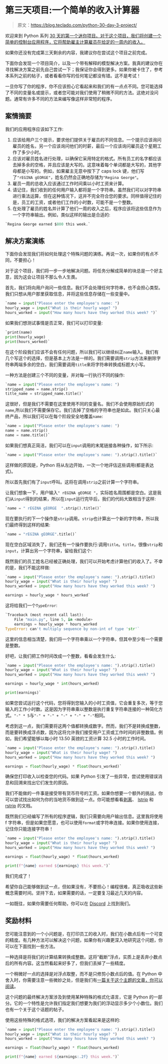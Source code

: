 # 第三天项目:一个简单的收入计算器

> 原文：<https://blog.teclado.com/python-30-day-3-project/>

欢迎来到 Python 系列 [30 天的第一个迷你项目。对于这个项目，我们将创建一个简单的控制台应用程序，它将帮助雇主计算雇员在给定的一周内的收入。](https://blog.teclado.com/30-days-of-python/)

如果你还没有完成第三天剩余的内容，我建议你在尝试这个项目之前完成。

下面你会发现一个项目简介，以及一个带有解释的模型解决方案。我真的建议你在寻找解决方案之前先自己尝试一下；我保证你会得到更多。如果你被卡住了，参考本系列之前的帖子，或者看看你写的任何笔记都没有错。这不是考试！

一旦你写了你的程序，你不应该担心它看起来和我们的有一点点不同。您可能选择了不同的变量名或提示，或者您可能对我们使用了稍微不同的方法。这绝对没问题。通常有许多不同的方法来编写像这样非常短的程序。

## 案情摘要

我们的应用程序应该如下工作:

1.  应该给用户三个提示，要求他们提供关于雇员的不同信息。一个提示应该询问雇员的姓名，另一个应该询问他们的时薪，最后一个应该询问雇员这个星期工作了多少小时。
2.  应该对雇员姓名进行处理，以确保它采用特定的格式。所有员工的名字都应该去掉多余的空格，并且应该是大写的。这意味着每个单词都是大写的，其他字母都是小写的。例如，如果雇主无意中按下了 caps lock 键，他们写了`"rEGINA gEORGE"`，姓名仍然会正确地存储为`"Regina George"`。
3.  雇员一周的总收入应该通过工作时间乘以小时工资来计算。
4.  请记住，我们收到的任何用户输入都将是一个字符串。虽然我们可以对字符串进行乘法运算，但在这种情况下，这并不完全符合您的要求。同样值得记住的是，员工的工资，或者他们工作的小时数，可能不是一个整数。
5.  在处理了雇员的姓名并计算了他们一周的收入之后，程序应该将这些信息作为一个字符串输出。例如，类似这样的输出是合适的:

```py
`Regina George earned $800 this week.` 
```

## 解决方案演练

下面你会发现我们将如何处理这个特殊问题的演练。再说一次，如果你的有点不同，不要担心！

对于这个项目，我们将一步一步地解决问题。将任务分解成简单的块总是一个好主意，因为这会让项目不那么令人生畏。

首先，我们将向用户询问一些信息。我们不会处理任何字符串，也不会担心类型。我们只想从用户那里获取信息，并将这些信息存储在一些变量中。

```py
`name = input("Please enter the employee's name: ")
hourly_wage = input("What is their hourly wage? ")
hours_worked = input("How many hours have they worked this week? ")` 
```

如果我们想测试事情是否正常，我们可以打印变量:

```py
`print(name)
print(hourly_wage)
print(hours_worked)` 
```

在这个阶段我们应该不会有任何问题，所以我们可以继续纠正`name`输入。我们有几个写这个的选择，但是基本上方法是一样的。我们需要调用`strip`方法来删除字符串两端多余的空白，我们需要调用`title`来将字符串转换成标题大小写。

一种方法是创建三个不同的变量，并对每一行执行不同的操作:

```py
`name = input("Please enter the employee's name: ")
stripped_name = name.strip()
title_name = stripped_name.title()` 
```

这很好，但是我们不需要在这里使用不同的变量名。我们不会使用原始形式的`name`,所以我们不需要保存它。我们去掉了空格的字符串也是如此。我们只关心最终产品，所以我们可以在每个阶段安全地覆盖`name`:

```py
`name = input("Please enter the employee's name: ")
name = name.strip()
name = name.title()` 
```

如果我们想真正简洁，我们可以在`input`调用的末尾链接各种操作，如下所示:

```py
`name = input("Please enter the employee's name: ").strip().title()` 
```

这样做的原因是，Python 将从左边开始，一次一个地评估这些调用(都是表达式)。

所以首先我们有了`input`呼叫。这将在调用`strip`之前计算一个字符串。

让我们想象一下，用户输入`" rEGINA gEORGE "`，实际姓名周围都是空白。这是我们从`input`得到的结果，所以在`input`运行完毕后，我们的代码大致相当于这样:

```py
`name = " rEGINA gEORGE  ".strip().title()` 
```

现在要执行的下一个操作是`strip`调用。`strip`也计算出一个新的字符串，所以我们最终得到这样的结果:

```py
`name = "rEGINA gEORGE".title()` 
```

现在空白区域消失了，我们还有一个操作要执行:调用`title`。`title`，很像`strip`和`input`，计算出另一个字符串，留给我们这个:

既然我们的员工姓名已经被正确处理，我们可以开始考虑计算他们的收入了。不幸的是，我们不能这样做:

```py
`name = input("Please enter the employee's name: ").strip().title()
hourly_wage = input("What is their hourly wage? ")
hours_worked = input("How many hours have they worked this week? ")

earnings = hourly_wage * hours_worked` 
```

这将给我们一个`TypeError`:

```py
`Traceback (most recent call last):
    File "main.py", line 5, in <module>
    earnings = hourly_wage * hours_worked
TypeError: can't multiply sequence by non-int of type 'str'` 
```

这里的信息相当清楚，我们将一个字符串乘以一个字符串，但其中至少有一个需要是整数。

好吧，让我们把工作时间改成一个整数，看看会发生什么:

```py
`name = input("Please enter the employee's name: ").strip().title()
hourly_wage = input("What is their hourly wage? ")
hours_worked = input("How many hours have they worked this week? ")

earnings = hourly_wage * int(hours_worked)

print(earnings)` 
```

如果您尝试运行这个代码，您将得到您输入的小时工资值，它会重复多次，等于您输入的工作小时数。这是因为字符串乘以整数是执行重复字符串连接的一种简化方式。`"-" * 5`与`"-" + "-" + "-" + "-" + "-"`相同。

考虑到这一点，我们需要将这两个值都转换成数字。然而，我们不是转换成整数，而是要转换成浮点数，因为这将允许我们接受用户工资或工作时间的非整数值。例如，我们希望能够以每小时 13.50 英镑的工资计算 32.5 小时的工作时间。

```py
`name = input("Please enter the employee's name: ").strip().title()
hourly_wage = input("What is their hourly wage? ")
hours_worked = input("How many hours have they worked this week? ")

earnings = float(hourly_wage) * float(hours_worked)` 
```

确保您打印收入以检查您的代码。如果 Python 引发了一些异常，尝试使用错误消息和回溯来找出它们发生的原因。

我们不能做的一件事是接受带有货币符号的工资。如果你想要一个额外的挑战，你可以尝试找出如何为你的当地货币做到这一点。你可能想看看[剥离](https://docs.python.org/3/library/stdtypes.html#str.strip)、 [lstrip](https://docs.python.org/3/library/stdtypes.html#str.lstrip) 和 [rstrip](https://docs.python.org/3/library/stdtypes.html#str.rstrip) 的文档。

既然我们已经编写了所有的程序逻辑，我们只需要向用户输出信息。这里我将使用 f 字符串，但是如果您愿意，也可以使用`format`或字符串连接。如果你使用连接，记住你只能连接字符串！

```py
`name = input("Please enter the employee's name: ").strip().title()
hourly_wage = input("What is their hourly wage? ")
hours_worked = input("How many hours have they worked this week? ")

earnings = float(hourly_wage) * float(hours_worked)

print(f"{name} earned ${earnings} this week.")` 
```

我们完成了！

希望你自己能够做到这一点，但如果没有，不要担心！编程很难，真正吸收这些新概念需要时间。坚持下去，如果需要的话，一定要复习最近几天的内容。

一如既往，如果你需要任何帮助，你可以在 [Discord](https://discord.gg/BBWwyMq) 上找到我们。

## 奖励材料

您可能注意到的一个小问题是，在打印员工的收入时，我们在小数点后有一个可变的精度。有几种方法可以解决这个问题，如果你有兴趣更深入地研究这个问题，你可以在下面找到一些方法。

一种选择是将我们的计算结果转换成整数。这将“截断”浮点，实质上是丢弃小数点后的所有内容。这当然看起来好多了，但我们丢掉了一些精度。

一个稍微好一点的选择是对浮点取整，而不是只修剪小数点后的值。在 Python 中舍入时，你需要注意一些微妙之处，但是我们有[一篇关于这个主题的文章，你可以阅读](https://blog.teclado.com/rounding-in-python/)。

这个问题的最终解决方案涉及到使用某种特殊的格式化语言，它是 Python 的一部分。它的一个特性是允许我们指定我们想要为我们的浮动显示多少个小数位。我们也有一个关于这个话题的帖子。

使用这些特殊的格式选项，我们的解决方案看起来是这样的:

```py
`name = input("Please enter the employee's name: ").strip().title()
hourly_wage = input("What is their hourly wage? ")
hours_worked = input("How many hours have they worked this week? ")

earnings = float(hourly_wage) * float(hours_worked)

print(f"{name} earned ${earnings:.2f} this week.")` 
```